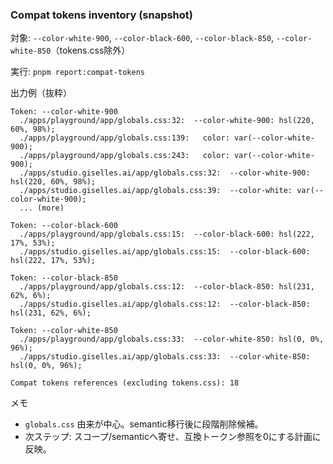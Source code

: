 ### Compat tokens inventory (snapshot)

対象: `--color-white-900`, `--color-black-600`, `--color-black-850`, `--color-white-850`（tokens.css除外）

実行: `pnpm report:compat-tokens`

出力例（抜粋）

```
Token: --color-white-900
  ./apps/playground/app/globals.css:32:  --color-white-900: hsl(220, 60%, 98%);
  ./apps/playground/app/globals.css:139:   color: var(--color-white-900);
  ./apps/playground/app/globals.css:243:   color: var(--color-white-900);
  ./apps/studio.giselles.ai/app/globals.css:32:  --color-white-900: hsl(220, 60%, 98%);
  ./apps/studio.giselles.ai/app/globals.css:39:  --color-white: var(--color-white-900);
  ... (more)

Token: --color-black-600
  ./apps/playground/app/globals.css:15:  --color-black-600: hsl(222, 17%, 53%);
  ./apps/studio.giselles.ai/app/globals.css:15:  --color-black-600: hsl(222, 17%, 53%);

Token: --color-black-850
  ./apps/playground/app/globals.css:12:  --color-black-850: hsl(231, 62%, 6%);
  ./apps/studio.giselles.ai/app/globals.css:12:  --color-black-850: hsl(231, 62%, 6%);

Token: --color-white-850
  ./apps/playground/app/globals.css:33:  --color-white-850: hsl(0, 0%, 96%);
  ./apps/studio.giselles.ai/app/globals.css:33:  --color-white-850: hsl(0, 0%, 96%);

Compat tokens references (excluding tokens.css): 18
```

メモ
- `globals.css` 由来が中心。semantic移行後に段階削除候補。
- 次ステップ: スコープ/semanticへ寄せ、互換トークン参照を0にする計画に反映。


